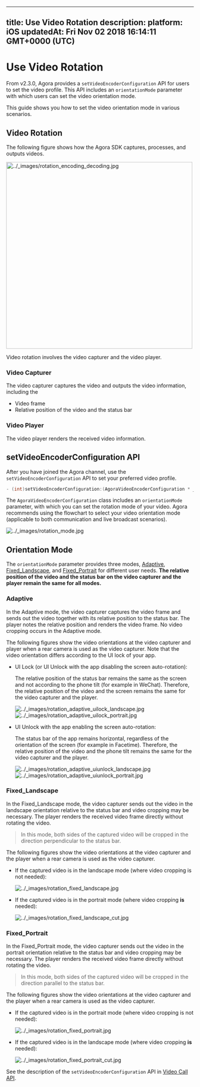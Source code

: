 
---
title: Use Video Rotation
description: 
platform: iOS
updatedAt: Fri Nov 02 2018 16:14:11 GMT+0000 (UTC)
---
# Use Video Rotation
From v2.3.0, Agora provides a `setVideoEncoderConfiguration` API for users to set the video profile. This API includes an `orientationMode` parameter with which users can set the video orientation mode.

This guide shows you how to set the video orientation mode in various scenarios.

## Video Rotation

The following figure shows how the Agora SDK captures, processes, and outputs videos.

<img alt="../_images/rotation_encoding_decoding.jpg" src="https://web-cdn.agora.io/docs-files/en/rotation_encoding_decoding.jpg" style="width: 500px;" />

Video rotation involves the video capturer and the video player.

### Video Capturer

The video capturer captures the video and outputs the video information, including the

- Video frame
- Relative position of the video and the status bar

### Video Player

The video player renders the received video information.

## setVideoEncoderConfiguration API

After you have joined the Agora channel, use the `setVideoEncoderConfiguration` API to set your preferred video profile.

```objective-c
- (int)setVideoEncoderConfiguration:(AgoraVideoEncoderConfiguration * _Nonnull)config;
```

The `AgoraVideoEncoderConfiguration` class includes an `orientationMode` parameter, with which you can set the rotation mode of your video. Agora recommends using the flowchart to select your video orientation mode \(applicable to both communication and live broadcast scenarios\).

<img alt="../_images/rotation_mode.jpg" src="https://web-cdn.agora.io/docs-files/en/rotation_mode.jpg" />

## Orientation Mode

The `orientationMode` parameter provides three modes, [Adaptive](#adaptive), [Fixed\_Landscape](#fixedl), and [Fixed\_Portrait](#fixedp) for different user needs. **The relative position of the video and the status bar on the video capturer and the player remain the same for all modes.**

### <a name = "adaptive"></a>Adaptive

In the Adaptive mode, the video capturer captures the video frame and sends out the video together with its relative position to the status bar. The player notes the relative position and renders the video frame. No video cropping occurs in the Adaptive mode.

The following figures show the video orientations at the video capturer and player when a rear camera is used as the video capturer. Note that the video orientation differs according to the UI lock of your app.

- UI Lock \(or UI Unlock with the app disabling the screen auto-rotation\):

  The relative position of the status bar remains the same as the screen and not according to the phone tilt \(for example in WeChat\). Therefore, the relative position of the video and the screen remains the same for the video capturer and the player.

  <img alt="../_images/rotation_adaptive_uilock_landscape.jpg" src="https://web-cdn.agora.io/docs-files/en/rotation_adaptive_uilock_landscape.jpg" />

  <img alt="../_images/rotation_adaptive_uilock_portrait.jpg" src="https://web-cdn.agora.io/docs-files/en/rotation_adaptive_uilock_portrait.jpg" />

- UI Unlock with the app enabling the screen auto-rotation:

  The status bar of the app remains horizontal, regardless of the orientation of the screen \(for example in Facetime\). Therefore, the relative position of the video and the phone tilt remains the same for the video capturer and the player.

  <img alt="../_images/rotation_adaptive_uiunlock_landscape.jpg" src="https://web-cdn.agora.io/docs-files/en/rotation_adaptive_uiunlock_landscape.jpg" />

  <img alt="../_images/rotation_adaptive_uiunlock_portrait.jpg" src="https://web-cdn.agora.io/docs-files/en/rotation_adaptive_uiunlock_portrait.jpg" />



### <a name = "fixedl"></a>Fixed\_Landscape

In the Fixed\_Landscape mode, the video capturer sends out the video in the landscape orientation relative to the status bar and video cropping may be necessary. The player renders the received video frame directly without rotating the video.

> In this mode, both sides of the captured video will be cropped in the direction perpendicular to the status bar.

The following figures show the video orientations at the video capturer and the player when a rear camera is used as the video capturer.

- If the captured video is in the landscape mode \(where video cropping is not needed\):

  <img alt="../_images/rotation_fixed_landscape.jpg" src="https://web-cdn.agora.io/docs-files/en/rotation_fixed_landscape.jpg" />

- If the captured video is in the portrait mode \(where video cropping **is** needed\):

  <img alt="../_images/rotation_fixed_landscape_cut.jpg" src="https://web-cdn.agora.io/docs-files/en/rotation_fixed_landscape_cut.jpg" />



### <a name = "fixedp"></a>Fixed\_Portrait

In the Fixed\_Portrait mode, the video capturer sends out the video in the portrait orientation relative to the status bar and video cropping may be necessary. The player renders the received video frame directly without rotating the video.

> In this mode, both sides of the captured video will be cropped in the direction parallel to the status bar.

The following figures show the video orientations at the video capturer and the player when a rear camera is used as the video capturer.

- If the captured video is in the portrait mode \(where video cropping is not needed\):

  <img alt="../_images/rotation_fixed_portrait.jpg" src="https://web-cdn.agora.io/docs-files/en/rotation_fixed_portrait.jpg" />

- If the captured video is in the landscape mode \(where video cropping **is** needed\):

  <img alt="../_images/rotation_fixed_portrait_cut.jpg" src="https://web-cdn.agora.io/docs-files/en/rotation_fixed_portrait_cut.jpg" />



See the description of the `setVideoEncoderConfiguration` API in [Video Call API](https://docs.agora.io/en/Video/API%20Reference/oc/index.html).
